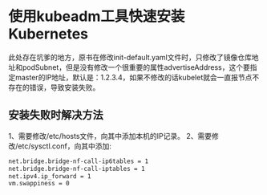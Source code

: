 # 使用kubeadm工具快速安装Kubernetes

此处存在坑爹的地方，原书在修改init-default.yaml文件时，只修改了镜像仓库地址和podSubnet，但是没有修改一个很重要的属性advertiseAddress，这个要指定master的IP地址，默认是：1.2.3.4，如果不修改的话kubelet就会一直报节点不存在的错误，导致安装失败。

## 安装失败时解决方法
1、需要修改/etc/hosts文件，向其中添加本机的IP记录。
2、需要修改/etc/sysctl.conf，向其中添加:
```bash
net.bridge.bridge-nf-call-ip6tables = 1
net.bridge.bridge-nf-call-iptables = 1
net.ipv4.ip_forward = 1
vm.swappiness = 0
```
